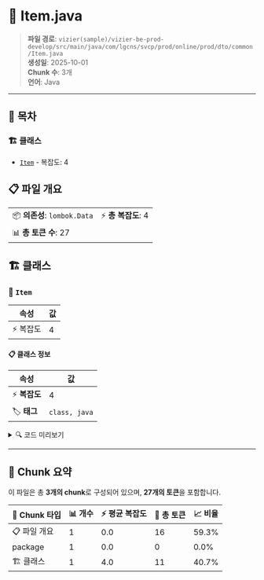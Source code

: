 # 📄 Item.java

> **파일 경로**: `vizier(sample)/vizier-be-prod-develop/src/main/java/com/lgcns/svcp/prod/online/prod/dto/common/Item.java`  
> **생성일**: 2025-10-01  
> **Chunk 수**: 3개  
> **언어**: Java
---

## 📑 목차

### 🏗️ 클래스
- [`Item`](#class-item) - 복잡도: 4

## 📋 파일 개요

| | |
|--|--|
| 📦 **의존성**: `lombok.Data` | ⚡ **총 복잡도**: 4 |
| 📊 **총 토큰 수**: 27 |  |



## 🏗️ 클래스

### <a id="class-item"></a>🎯 `Item`

| 속성 | 값 |
|------|----|
| ⚡ 복잡도 | 4 |



#### 📋 클래스 정보

| 속성 | 값 |
|------|----|
| ⚡ **복잡도** | 4 || 📍 **라인 범위** | 6-6 |
| 🏷️ **태그** | `class, java` |

<details>
<summary>🔍 코드 미리보기</summary>

```java
public class Item {
	private String uuid;
	private String itemTypeNm;
}...
```

**Chunk 정보**
- 🆔 **ID**: `712d7298adcf`
- 📍 **라인**: 6-6
- 📊 **토큰**: 11
- 🏷️ **태그**: `class, java`

</details>

---





## 🧩 Chunk 요약

이 파일은 총 **3개의 chunk**로 구성되어 있으며, **27개의 토큰**을 포함합니다.

| 🧩 Chunk 타입 | 📊 개수 | ⚡ 평균 복잡도 | 📝 총 토큰 | 📈 비율 |
|---------------|--------|-------------|----------|--------|
| 📋 파일 개요 | 1 | 0.0 | 16 | 59.3% |
| package | 1 | 0.0 | 0 | 0.0% |
| 🏗️ 클래스 | 1 | 4.0 | 11 | 40.7% |

